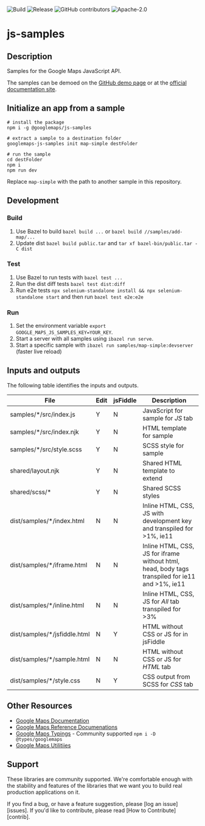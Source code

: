 ![Build](https://github.com/googlemaps/js-samples/workflows/Build/badge.svg)
![Release](https://github.com/googlemaps/js-samples/workflows/Release/badge.svg)
![GitHub contributors](https://img.shields.io/github/contributors/googlemaps/js-samples)
![Apache-2.0](https://img.shields.io/badge/license-Apache-blue)

# js-samples

## Description

Samples for the Google Maps JavaScript API.

The samples can be demoed on the [GitHub demo page](https://googlemaps.github.io/js-samples/dist/) or at the [official documentation site](https://developers.google.com/maps/documentation/javascript/examples).

## Initialize an app from a sample
```
# install the package
npm i -g @googlemaps/js-samples

# extract a sample to a destination folder
googlemaps-js-samples init map-simple destFolder

# run the sample
cd destFolder
npm i
npm run dev
```

Replace `map-simple` with the path to another sample in this repository.

## Development

### Build

1. Use Bazel to build `bazel build ...` or `bazel build //samples/add-map/...`
1. Update dist `bazel build public.tar` and `tar xf bazel-bin/public.tar -C dist`

### Test

1. Use Bazel to run tests with `bazel test ...`
1. Run the dist diff tests `bazel test dist:diff`
1. Run e2e tests `npx selenium-standalone install && npx selenium-standalone start` and then run `bazel test e2e:e2e`

### Run

1. Set the environment variable `export GOOGLE_MAPS_JS_SAMPLES_KEY=YOUR_KEY`.
1. Start a server with all samples using `ibazel run serve`.
1. Start a specific sample with `ibazel run samples/map-simple:devserver` (faster live reload)

## Inputs and outputs

The following table identifies the inputs and outputs.

| File                          | Edit | jsFiddle | Description                                                                                     |
| ----------------------------- | ---- | -------- | ----------------------------------------------------------------------------------------------- |
| samples/\*/src/index.js       | Y    | N        | JavaScript for sample for *JS* tab                                                              |
| samples/\*/src/index.njk      | Y    | N        | HTML template for sample                                                                        |
| samples/\*/src/style.scss     | Y    | N        | SCSS style for sample                                                                           |
| shared/layout.njk             | Y    | N        | Shared HTML template to extend                                                                  |
| shared/scss/\*                | Y    | N        | Shared SCSS styles                                                                              |                                                                         | 
| dist/samples/\*/index.html    | N    | N        | Inline HTML, CSS, JS with development key and transpiled for >1%, ie11                          |
| dist/samples/\*/iframe.html   | N    | N        | Inline HTML, CSS, JS for iframe without html, head, body tags transpiled for ie11 and >1%, ie11 |
| dist/samples/\*/inline.html   | N    | N        | Inline HTML, CSS, JS for *All* tab transpiled for >3%                                           |
| dist/samples/\*/jsfiddle.html | N    | Y        | HTML without CSS or JS for in jsFiddle                                                          |
| dist/samples/\*/sample.html   | N    | N        | HTML without CSS or JS for *HTML* tab                                                           |
| dist/samples/\*/style.css     | N    | Y        | CSS output from SCSS for *CSS* tab                                                              |

## Other Resources

- [Google Maps Documentation](https://developers.google.com/maps/documentation/javascript/tutorial)
- [Google Maps Reference Documenations](https://developers.google.com/maps/documentation/javascript/reference/)
- [Google Maps Typings](https://github.com/DefinitelyTyped/DefinitelyTyped/tree/master/types/googlemaps) - Community supported `npm i -D @types/googlemaps`
- [Google Maps Utilitiies](https://github.com/googlemaps/v3-utility-library)

## Support

These libraries are community supported. We're comfortable enough with the stability and features of
the libraries that we want you to build real production applications on it.

If you find a bug, or have a feature suggestion, please [log an issue][issues]. If you'd like to
contribute, please read [How to Contribute][contrib].
